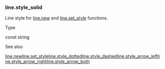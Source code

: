 ### line.style\_solid

Line style for [line.new](#fun_line.new) and [line.set\_style](#fun_line.set_style) functions.

Type

const string

See also

[line.new](#fun_line.new)[line.set\_style](#fun_line.set_style)[line.style\_dotted](#const_line.style_dotted)[line.style\_dashed](#const_line.style_dashed)[line.style\_arrow\_left](#const_line.style_arrow_left)[line.style\_arrow\_right](#const_line.style_arrow_right)[line.style\_arrow\_both](#const_line.style_arrow_both)
